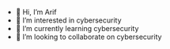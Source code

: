 - 👋 Hi, I’m Arif
- 👀 I’m interested in cybersecurity
- 🌱 I’m currently learning cybersecurity
- 💞️ I’m looking to collaborate on cybersecurity
